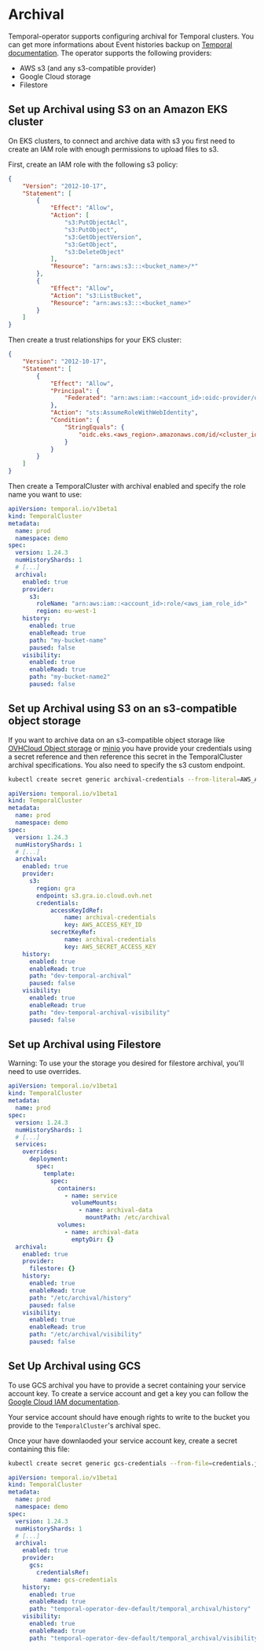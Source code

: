 # Archival

Temporal-operator supports configuring archival for Temporal clusters. You can get more informations about Event histories backup on [Temporal documentation](https://docs.temporal.io/clusters#archival).
The operator supports the following providers:

- AWS s3 (and any s3-compatible provider)
- Google Cloud storage
- Filestore

## Set up Archival using S3 on an Amazon EKS cluster

On EKS clusters, to connect and archive data with s3 you first need to create an IAM role with enough permissions to upload files to s3.

First, create an IAM role with the following s3 policy:

```json
{
    "Version": "2012-10-17",
    "Statement": [
        {
            "Effect": "Allow",
            "Action": [
                "s3:PutObjectAcl",
                "s3:PutObject",
                "s3:GetObjectVersion",
                "s3:GetObject",
                "s3:DeleteObject"
            ],
            "Resource": "arn:aws:s3:::<bucket_name>/*"
        },
        {
            "Effect": "Allow",
            "Action": "s3:ListBucket",
            "Resource": "arn:aws:s3:::<bucket_name>"
        }
    ]
}
```

Then create a trust relationships for your EKS cluster:

```json
{
    "Version": "2012-10-17",
    "Statement": [
        {
            "Effect": "Allow",
            "Principal": {
                "Federated": "arn:aws:iam::<account_id>:oidc-provider/oidc.eks.<aws_region>.amazonaws.com/id/<cluster_id>"
            },
            "Action": "sts:AssumeRoleWithWebIdentity",
            "Condition": {
                "StringEquals": {
                    "oidc.eks.<aws_region>.amazonaws.com/id/<cluster_id>:sub": ["system:serviceaccount:<temporal_ns>:<temporal_history_sa>"]
                }
            }
        }
    ]
}
```

Then create a TemporalCluster with archival enabled and specify the role name you want to use:

```yaml
apiVersion: temporal.io/v1beta1
kind: TemporalCluster
metadata:
  name: prod
  namespace: demo
spec:
  version: 1.24.3
  numHistoryShards: 1
  # [...]
  archival:
    enabled: true
    provider:
      s3:
        roleName: "arn:aws:iam::<account_id>:role/<aws_iam_role_id>"
        region: eu-west-1
    history:
      enabled: true
      enableRead: true
      path: "my-bucket-name"
      paused: false
    visibility:
      enabled: true
      enableRead: true
      path: "my-bucket-name2"
      paused: false
```

## Set up Archival using S3 on an s3-compatible object storage

If you want to archive data on an s3-compatible object storage like [OVHCloud Object storage](https://www.ovhcloud.com/en-ie/public-cloud/object-storage/) or [minio](https://min.io/) you have provide your credentials using a secret reference and then reference this secret in the TemporalCluster archival specifications. You also need to specify the s3 custom endpoint.

```bash
kubectl create secret generic archival-credentials --from-literal=AWS_ACCESS_KEY_ID=XXXX --from-literal=AWS_SECRET_ACCESS_KEY=XXXX -n demo
```

```yaml
apiVersion: temporal.io/v1beta1
kind: TemporalCluster
metadata:
  name: prod
  namespace: demo
spec:
  version: 1.24.3
  numHistoryShards: 1
  # [...]
  archival:
    enabled: true
    provider:
      s3:
        region: gra
        endpoint: s3.gra.io.cloud.ovh.net
        credentials:
            accessKeyIdRef:
                name: archival-credentials
                key: AWS_ACCESS_KEY_ID
            secretKeyRef:
                name: archival-credentials
                key: AWS_SECRET_ACCESS_KEY
    history:
      enabled: true
      enableRead: true
      path: "dev-temporal-archival"
      paused: false
    visibility:
      enabled: true
      enableRead: true
      path: "dev-temporal-archival-visibility"
      paused: false
```

## Set up Archival using Filestore

Warning: To use your the storage you desired for filestore archival, you'll need to use overrides.

```yaml
apiVersion: temporal.io/v1beta1
kind: TemporalCluster
metadata:
  name: prod
spec:
  version: 1.24.3
  numHistoryShards: 1
  # [...]
  services:
    overrides:
      deployment:
        spec:
          template:
            spec:
              containers:
                - name: service
                  volumeMounts:
                    - name: archival-data
                      mountPath: /etc/archival
              volumes:
                - name: archival-data
                  emptyDir: {}
  archival:
    enabled: true
    provider:
      filestore: {}
    history:
      enabled: true
      enableRead: true
      path: "/etc/archival/history"
      paused: false
    visibility:
      enabled: true
      enableRead: true
      path: "/etc/archival/visibility"
      paused: false
```

## Set Up Archival using GCS

To use GCS archival you have to provide a secret containing your service account key.
To create a service account and get a key you can follow the [Google Cloud IAM documentation](https://cloud.google.com/iam/docs/keys-create-delete).

Your service account should have enough rights to write to the bucket you provide to the `TemporalCluster`'s archival spec.

Once your have downlaoded your service account key, create a secret containing this file:

```bash
kubectl create secret generic gcs-credentials --from-file=credentials.json=my-creds.json -n demo
```

```yaml
apiVersion: temporal.io/v1beta1
kind: TemporalCluster
metadata:
  name: prod
  namespace: demo
spec:
  version: 1.24.3
  numHistoryShards: 1
  # [...]
  archival:
    enabled: true
    provider:
      gcs:
        credentialsRef:
          name: gcs-credentials
    history:
      enabled: true
      enableRead: true
      path: "temporal-operator-dev-default/temporal_archival/history"
    visibility:
      enabled: true
      enableRead: true
      path: "temporal-operator-dev-default/temporal_archival/visibility"
```
